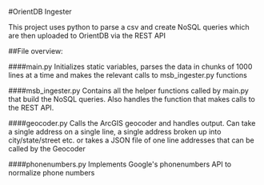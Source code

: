 #OrientDB Ingester

This project uses python to parse a csv and create NoSQL queries which are then uploaded to OrientDB via the REST API

##File overview:

####main.py
Initializes static variables, parses the data in chunks of 1000 lines at a time and makes the relevant calls to msb_ingester.py functions

####msb_ingester.py
Contains all the helper functions called by main.py that build the NoSQL queries.  Also handles the function that makes calls to the REST API.

####geocoder.py
Calls the ArcGIS geocoder and handles output.  Can take a single address on a single line, a single address broken up into city/state/street etc. or takes a JSON file of one line addresses that can be called by the Geocoder

####phonenumbers.py
Implements Google's phonenumbers API to normalize phone numbers
